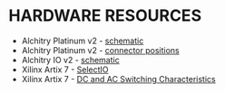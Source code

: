 # HARDWARE RESOURCES
- Alchitry Platinum v2 - [schematic](https://cdn.alchitry.com/docs/Pt-V2/Alchitry%20Platinum%20Rev%20A.pdf)
- Alchitry Platinum v2 - [connector positions](https://cdn.alchitry.com/docs/Au-V2/AuDrawing.pdf)
- Alchitry IO v2 - [schematic](https://cdn.alchitry.com/docs/Io-V2/IoSchematic.pdf)
- Xilinx Artix 7 - [SelectIO](https://docs.amd.com/v/u/en-US/ug471_7Series_SelectIO)
- Xilinx Artix 7 - [DC and AC Switching Characteristics](https://docs.amd.com/v/u/en-US/ds181_Artix_7_Data_Sheet)
